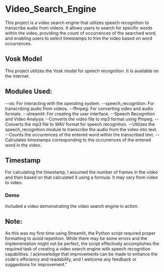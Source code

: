 # Video_Search_Engine
This project is a video search engine that utilizes speech recognition to transcribe audio from videos. It allows users to search for specific words within the video, providing the count of occurrences of the searched word, and enabling users to select timestamps to trim the video based on word occurrences.

## Vosk Model
This project utilizes the Vosk model for speech recognition. It is  available on the internet.

## Modules Used:
--os: For interacting with the operating system.
--speech_recognition: For transcribing audio from videos.
--ffmpeg: For converting video and audio formats.
--streamlit: For creating the user interface.
--Speech Recognition and Video Analysis
--Converts the video file to mp3 format using ffmpeg.
--Converts the mp3 file to WAV format for speech recognition.
--Utilizes the speech_recognition module to transcribe the audio from the video into text.
--Counts the occurrences of the entered word within the transcribed text.
--Calculates timestamps corresponding to the occurrences of the entered word in the video.

## Timestamp
For calculating the timestamp, I assumed the number of frames in the video and then based on that calculated it using a formula. It may vary from video to video.
### Demo
Included  a video demonstrating the video search engine in action.

## Note:
As this was my first time using Streamlit, the Python script required proper formatting to avoid repetition. While there may be some errors and the implementation might not be perfect, the script effectively accomplishes the required task of creating a video search engine with speech recognition capabilities. I acknowledge that improvements can be made to enhance the code's efficiency and readability, and I welcome any feedback or suggestions for improvement."
